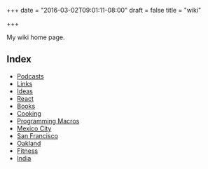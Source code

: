 +++
date = "2016-03-02T09:01:11-08:00"
draft = false
title = "wiki"

+++

My wiki home page.

Index
-----
* [Podcasts](podcasts)
* [Links](links)
* [Ideas](ideas)
* [React](react)
* [Books](books)
* [Cooking](cooking)
* [Programming Macros](programming-macros)
* [Mexico City](mexico-city)
* [San Francisco](san-francisco)
* [Oakland](oakland)
* [Fitness](fitness)
* [India](india)
